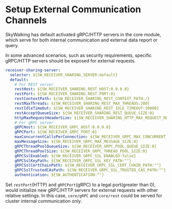 # Setup External Communication Channels

SkyWalking has default activated gRPC/HTTP servers in the core module, which serve for both internal communication
and external data report or query.

In some advanced scenarios, such as security requirements, specific gRPC/HTTP servers should be exposed for external
requests.

```yaml
receiver-sharing-server:
  selector: ${SW_RECEIVER_SHARING_SERVER:default}
  default:
    # For REST server
    restHost: ${SW_RECEIVER_SHARING_REST_HOST:0.0.0.0}
    restPort: ${SW_RECEIVER_SHARING_REST_PORT:0}
    restContextPath: ${SW_RECEIVER_SHARING_REST_CONTEXT_PATH:/}
    restMaxThreads: ${SW_RECEIVER_SHARING_REST_MAX_THREADS:200}
    restIdleTimeOut: ${SW_RECEIVER_SHARING_REST_IDLE_TIMEOUT:30000}
    restAcceptQueueSize: ${SW_RECEIVER_SHARING_REST_QUEUE_SIZE:0}
    httpMaxRequestHeaderSize: ${SW_RECEIVER_SHARING_HTTP_MAX_REQUEST_HEADER_SIZE:8192}
    # For gRPC server
    gRPCHost: ${SW_RECEIVER_GRPC_HOST:0.0.0.0}
    gRPCPort: ${SW_RECEIVER_GRPC_PORT:0}
    maxConcurrentCallsPerConnection: ${SW_RECEIVER_GRPC_MAX_CONCURRENT_CALL:0}
    maxMessageSize: ${SW_RECEIVER_GRPC_MAX_MESSAGE_SIZE:0}
    gRPCThreadPoolQueueSize: ${SW_RECEIVER_GRPC_POOL_QUEUE_SIZE:0}
    gRPCThreadPoolSize: ${SW_RECEIVER_GRPC_THREAD_POOL_SIZE:0}
    gRPCSslEnabled: ${SW_RECEIVER_GRPC_SSL_ENABLED:false}
    gRPCSslKeyPath: ${SW_RECEIVER_GRPC_SSL_KEY_PATH:""}
    gRPCSslCertChainPath: ${SW_RECEIVER_GRPC_SSL_CERT_CHAIN_PATH:""}
    gRPCSslTrustedCAsPath: ${SW_RECEIVER_GRPC_SSL_TRUSTED_CAS_PATH:""}
    authentication: ${SW_AUTHENTICATION:""}
```

Set `restPort`(HTTP) and `gRPCPort`(gRPC) to a legal port(greater than 0), would initialize new gRPC/HTTP servers for
external requests with other relative settings. In this case, `core/gRPC` and `core/rest` could be served for cluster
internal communication only.
